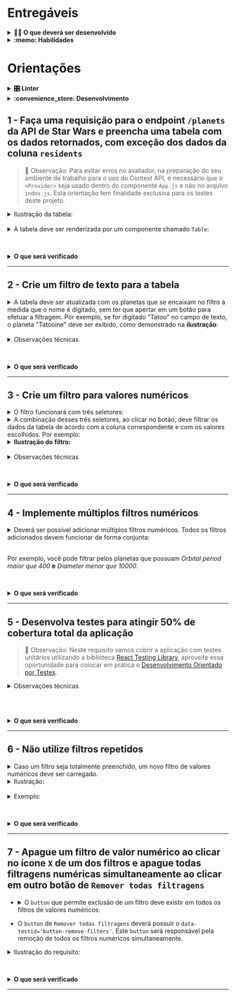 
# Entregáveis

<details>
  <summary><strong>👨‍💻 O que deverá ser desenvolvido</strong></summary><br />

  Você vai desenvolver uma lista com filtros de planetas do universo de Star Wars usando **Context API e Hooks** para controlar os estados globais.

  **Segue link deploy do modelo do projeto:**
  https://trybe-starwars.surge.sh/

</details>

<details>
  <summary><strong>:memo: Habilidades</strong></summary><br />

  Nesse projeto você irá:

  * Utilizar a _Context API_ do **React** para gerenciar estado.
  * Utilizar o _React Hook useState_;
  * Utilizar o _React Hook useContext_;
  * Utilizar o _React Hook useEffect_;
  * Criar _React Hooks_ customizados.
  * Escrever testes para garantir que sua aplicação possua uma boa cobertura de testes.

</details>

# Orientações


<details>
  <summary><strong>🎛 Linter</strong></summary><br />

  Para garantir a qualidade do seu código de forma a tê-lo mais legível, de mais fácil manutenção e seguindo as boas práticas de desenvolvimento nós utilizamos neste projeto o linter `ESLint` e o `Stylelint`. Para rodar o linter localmente em seu projeto, execute o comando abaixo:

  ```bash
  npm run lint
  npm run lint:styles
  ```

</details>


<details>
  <summary><strong>:convenience_store: Desenvolvimento </strong></summary><br />

  Neste projeto você utilizará **Context API e Hooks** para desenvolver uma lista com filtros de planetas do universo de Star Wars.

  Este repositório já contém um _template_ de uma aplicação React criado e configurado. Após clonar o projeto e instalar as dependências, você poderá criar a sua branch e iniciar o trabalho.

  O modelo do projeto pode ser acessado [neste link](https://trybe-starwars.surge.sh/).

</details>


## 1 - Faça uma requisição para o endpoint `/planets` da API de Star Wars e preencha uma tabela com os dados retornados, com exceção dos dados da coluna `residents`

> :eyes: Observação: Para evitar erros no avaliador, na preparação do seu ambiente de trabalho para o uso do Context API, é necessário que o `<Provider>` seja usado dentro do componente `App.js` e não no arquivo `index.js`. Esta orientação tem finalidade exclusiva para os testes deste projeto.

<details><summary> Ilustração da tabela:</summary>

  ![image](req-1.png)
</details><br />

<details><summary> A tabela deve ser renderizada por um componente chamado <code>Table</code>:</summary>

  - Os dados recebidos da API devem ser salvos em campo chamado `data`do contexto **e é deste campo que a tabela deve ler os dados**.
  - Você deve apagar a coluna `residents` de cada planeta antes de salvar os dados recebidos da API no contexto.
  - A requisição deve ser feita em um componente separado do componente da tabela.
  - A API a ser consultada está [nesse link](https://swapi-trybe.herokuapp.com/api/planets/). Você deverá fazer um fetch para a URL `https://swapi-trybe.herokuapp.com/api/planets/`.
  - A primeira linha da tabela deve conter os headers de cada coluna. As demais linhas serão as informações de cada planeta.
</details>

<br /><details>
  <summary><strong>O que será verificado</strong></summary><br />

- Realiza uma requisição para a API;
- Preenche a tabela com os dados retornados;
- Verifica se a tabela tem 13 colunas;
- Verifica se a tabela tem uma linha para cada planeta retornado.
</details>

---

## 2 - Crie um filtro de texto para a tabela
<details><summary> A tabela deve ser atualizada com os planetas que se encaixam no filtro à medida que o nome é digitado, sem ter que apertar em um botão para efetuar a filtragem. Por exemplo, se for digitado "Tatoo" no campo de texto, o planeta "Tatooine" deve ser exibido, como demonstrado na <b>ilustração</b>:</summary>

  ![img](req-2.gif)
</details><br />

<details><summary>Observações técnicas</summary>

  - Você deve usar **Context API e Hooks** para fazer o gerenciamento do estado da aplicação;
  - O campo de texto deve possuir a propriedade `data-testid='name-filter'` para que a avaliação automatizada funcione;
  - <details><summary> O texto digitado deve ser salvo num campo <code>{ filterByName: { name } }</code>. Por exemplo:</summary>

    ```javascript
    {
      filterByName: {
        name: 'Tatoo'
      }
    }
    ```
  </details>
</details>


<br /><details>
  <summary><strong>O que será verificado</strong></summary><br />

- Renderiza o campo de texto para o filtro de nomes;
- Filtra os planetas que possuem a letra "o" no nome;
- Filtra planetas que possuem a letra "oo" no nome;
- Realiza os dois filtros acima em sequência e após, testa a remoção do filtro por texto.
</details>

---

## 3 - Crie um filtro para valores numéricos

<details><summary> O filtro funcionará com três seletores:</summary>

  - O primeiro deve abrir um dropdown que permita a quem usa selecionar uma das seguintes colunas: `population`, `orbital_period`, `diameter`, `rotation_period` e `surface_water`. Deve ser uma tag `select` com a propriedade `data-testid='column-filter'`;
  - O segundo deve determinar se a faixa de valor será `maior que`, `menor que` ou `igual a` o numero que virá a seguir. Uma tag `select` com a propriedade `data-testid='comparison-filter'`;
  - O terceiro deve ser uma caixa de texto que só aceita números. Essa caixa deve ser uma tag `input` com a propriedade `data-testid='value-filter'`;
  - Deve haver um botão para acionar o filtro, com a propriedade `data-testid='button-filter'`
</details>

<details><summary> A combinação desses três seletores, ao clicar no botão, deve filtrar os dados da tabela de acordo com a coluna correspondente e com os valores escolhidos. Por exemplo:</summary>

  - A seleção `population | maior que | 100000` - Seleciona somente planetas com mais de 100000 habitantes.
  - A seleção `diameter | menor que | 8000` - Seleciona somente planetas com diâmetro menor que 8000.
</details>

<details><summary><b>Ilustração do filtro:</b></summary>

  ![img](req-3.gif)
</details><br />


<details><summary>Observações técnicas</summary>

  * Você deve usar **Context API e Hooks** para fazer o gerenciamento do estado da aplicação;
  * <details><summary> No contexto, esses valores devem ser salvos em um outro campo <code>{ filterByNumericValues: [{ column, comparison, value }] }</code>. Por exemplo:</summary>

    ```javascript
    {
      filterByNumericValues: [
        {
          column: 'population',
          comparison: 'maior que',
          value: '100000',
        }
      ]
    }
    ```
</details>

<br /><details>
  <summary><strong>O que será verificado</strong></summary><br />

- Renderiza o select de coluna e suas opções;
- Renderiza o select de comparação e suas opções;
- Renderiza o input para o valor do filtro;
- Renderiza o botão para executar a filtragem;
- Verifica se os valores iniciais de cada campo são (`population` | `maior que` | `0`);
- Utiliza o botão de filtrar sem alterar os valores iniciais dos inputs de filtro;
- Filtra utilizando a comparação "menor que";
- Filtra utilizando a comparação "maior que";
- Filtra utilizando a comparação "igual a".
</details>

---

## 4 - Implemente múltiplos filtros numéricos

<details><summary> Deverá ser possível adicionar múltiplos filtros numéricos. Todos os filtros adicionados devem funcionar de forma conjunta:</summary>

  ![img](req-4.gif)
</details><br />

Por exemplo, você pode filtrar pelos planetas que possuam _Orbital period maior que 400_  **e** _Diameter menor que 10000_.

<br /><details>
  <summary><strong>O que será verificado</strong></summary><br />

- Adiciona dois filtros e verifica se a tabela foi atualizada com as informações filtradas;
- Adiciona três filtros e verifica se a tabela foi atualizada com as informações filtradas.
</details>

---

## 5 - Desenvolva testes para atingir 50% de cobertura total da aplicação

>:eyes: Observação: Neste requisito vamos cobrir a aplicação com testes unitários utilizando a biblioteca [React Testing Library](https://testing-library.com/docs/react-testing-library/intro/), aproveite essa oportunidade para colocar em prática o [Desenvolvimento Orientado por Testes](https://blog.betrybe.com/tecnologia/tdd-test-driven-development/).

<details><summary>Observações técnicas</summary>

  * Os testes criados por você não irão influenciar os outros requisitos no avaliador. Você deverá desenvolver seus testes unitários/integração usando a biblioteca React Testing Library, enquanto o avaliador usará a biblioteca [Cypress](https://docs.cypress.io/) para avaliar os requisitos, inclusive os de cobertura.
</details><br />

<br /><details>
  <summary><strong>O que será verificado</strong></summary><br />

  * Será validado se, ao executar `npm run test-coverage`, é obtido os seguintes resultados:
      * `% Stmts` da linha `All files` é maior ou igual a 50.
      * `% Branch` da linha `All files` é maior ou igual a 50.
      * `% Funcs` da linha `All files` é maior ou igual a 50.
      * `% Lines` da linha `All files` é maior ou igual a 50.
</details>

---

## 6 - Não utilize filtros repetidos

<details><summary> Caso um filtro seja totalmente preenchido, um novo filtro de valores numéricos deve ser carregado.</summary>

  * Este novo filtro não deve incluir quaisquer colunas que já tenham sido selecionadas em filtros de valores numéricos anteriores;
  * Caso todas as colunas já tenham sido inclusas em filtros anteriores, não deve ser carregado um novo filtro;
  * Você deve usar **Context API e Hooks** para fazer o gerenciamento do estado da aplicação.
</details>

<details><summary> Ilustração:</summary>

  ![img](req-6.gif)
</details><br />

<details><summary> Exemplo:</summary>

  - O primeiro filtro tem as seguintes seleções: `population | maior que | 100000`;
  - Um segundo filtro deve aparecer após essas seleções serem todas feitas;
  - No primeiro dropdown deste segundo filtro, a opção `population` deve estar ausente;
  - <details><summary> Se no segundo filtro fosse selecionado `diameter | menor que | 8000`, o estado ficaria assim:</summary>

    ```javascript
    {
      filterByNumericValues: [
        {
          column: 'population',
          comparison: 'maior que',
          value: '100000',
        },
        {
          column: 'diameter',
          comparison: 'menor que',
          value: '8000',
        }
      ]
    }
    ```
  </details>


<br /><details>
  <summary><strong>O que será verificado</strong></summary><br />

- Filtra por população e remove a opção `population` das opções do dropdown de filtro por coluna.
</details>

---

## 7 - Apague um filtro de valor numérico ao clicar no ícone `X` de um dos filtros e apague todas filtragens numéricas simultaneamente ao clicar em outro botão de `Remover todas filtragens`

* <details><summary> O <code>button</code> que permite exclusão de um filtro deve existir em todos os filtros de valores numéricos:</summary>

  - Cada linha que demonstra o filtro já utilizado deve possuir a propriedade `data-testid='filter'`, com um `button` que deve ser filho direto da tag onde foi utilizado o `data-testid='filter'`;
  - Após a exclusão, a coluna que este filtro selecionava deve passar a ficar disponível nos dropdowns dos demais filtros já presentes na tela;
  - Você deve usar **Context API e Hooks** para fazer o gerenciamento do estado da aplicação.
  - <details><summary> Exemplo:</summary>

    ```html
    data-testid='filter'
        ⬑ column
        ⬑ comparison
        ⬑ value
        ⬑ button
    ```
  </details>
</details>


* O `button` de `Remover todas filtragens` deverá possuir o `data-testid='button-remove-filters'`. Este `button` será responsável pela remoção de todos os filtros numéricos simultaneamente.

<details><summary> Ilustração do requisito:</summary>

  ![img](req-7.gif)
</details>

<br /><details>
  <summary><strong>O que será verificado</strong></summary><br />

- Adiciona um filtro e verifica se a tabela foi atualizada com as informações filtradas, depois remove o filtro e verifica se os valores da tabela voltaram ao original.
- Adiciona dois filtros e verifica se a tabela foi atualizada com as informações filtradas, depois remove os filtros e verifica se os valores da tabela voltaram ao original.
- Adiciona três filtros e verifica se a tabela foi atualizada com as informações filtradas, depois remove os filtros utilizando o botão `button-remove-filters` e verifica se os valores da tabela voltaram ao original.
</details>

---


